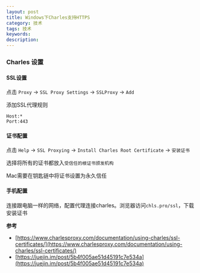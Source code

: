 ```yaml
---
layout: post
title: Windows下Charles支持HTTPS
category: 技术
tags: 技术
keywords:
description:
---
```



### Charles 设置

#### SSL设置

点击 `Proxy` -> `SSL Proxy Settings` -> `SSLProxy` -> `Add`

添加SSL代理规则

    Host:*
    Port:443

#### 证书配置

点击 `Help` -> `SSL Proxying` -> `Install Charles Root Certificate` -> `安装证书`

选择将所有的证书都放入`受信任的根证书颁发机构`

Mac需要在钥匙链中将证书设置为永久信任

#### 手机配置

连接跟电脑一样的网络，配置代理连接charles。浏览器访问`chls.pro/ssl`，下载安装证书




**参考**

- [https://www.charlesproxy.com/documentation/using-charles/ssl-certificates/](https://www.charlesproxy.com/documentation/using-charles/ssl-certificates/)
- [https://juejin.im/post/5b4f005ae51d45191c7e534a](https://juejin.im/post/5b4f005ae51d45191c7e534a)